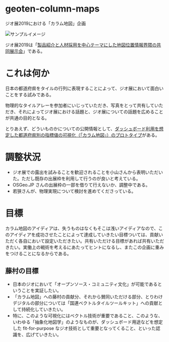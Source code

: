 # geoten-column-maps
ジオ展2019における「カラム地図」企画

![サンプルイメージ](https://camo.qiitausercontent.com/eaef688b33852d197158e22119d10c3e2cfb5db8/68747470733a2f2f71696974612d696d6167652d73746f72652e73332e616d617a6f6e6177732e636f6d2f302f3130323038322f62393533303837362d643832662d383862642d646364312d6462663834336163666233642e706e67)

ジオ展2019は「[製品紹介と人材採用を中心テーマにした地図位置情報界隈の共同展示会](https://www.geoten.org)」である。

# これは何か
日本の都道府県をタイルの行列に表現することによって、ジオ展において面白いことをする試みである。

物理的なタイルアレーを参加者にいじっていただき、写真をとって共有していただき、それによってジオ展における話題と、ジオ展についての話題を広めることが共通の目的となる。

とりあえず、どういものかについての公開情報として、[ダッシュボード利用を想定した都道府県別の指標値の可視化（「カラム地図」）のプロトタイプ](https://qiita.com/hfu/items/8d8df2ae5dcf9d9e0f4a)がある。

# 調整状況
- ジオ展での露出を試みることを歓迎されることを小山さんから表明いただいた。ただし既存の出展枠を利用して行うのが良いと考えている。
- OSGeo.JP さんの出展枠の一部を借りて行えないか、調整中である。
- 若狭さんが、物理実現について検討を進めてくださっている。

# 目標
カラム地図のアイディアは、失うものはなくもそこは浅いアイディアなので、このアイディアを成功させたことによって達成していきたい目標ついては、貢献いただく各自において設定いただきたい。共有いただける目標があれば共有いただきたい。実働上の戦術を考えるにあたってヒントになるし、またこの企画に重みをつけることになるからである。

## 藤村の目標
- 日本のジオにおいて「オープンソース・コミュニティ文化」が可能であるということを実証したい。
- 「カラム地図」への藤村の貢献分、それから賛同いただける部分、とりわけデジタルの部分については「国連ベクトルタイルツールキット」への貢献として持続化していきたい。
- 特に、このような可視化にはベクトル技術が重要であること、このような、いわゆる「抽象化地図学」のようなものが、ダッシュボード用途などを想定した fit-for-purpose なジオ技術として重要となってくること、といった認識を、広げていきたい。
